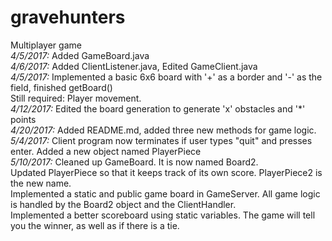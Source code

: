 # gravehunters
Multiplayer game
<br>*4/5/2017:* Added GameBoard.java
<br>*4/6/2017:* Added ClientListener.java, Edited GameClient.java
<br>*4/5/2017:* Implemented a basic 6x6 board with '+' as a border and '-' as the field, finished getBoard()
<br>            Still required: Player movement.
<br>*4/12/2017:* Edited the board generation to generate 'x' obstacles and '\*' points
<br>*4/20/2017:* Added README.md, added three new methods for game logic.
<br>*5/4/2017:* Client program now terminates if user types "quit" and presses enter. Added a new object named PlayerPiece
<br>*5/10/2017:* Cleaned up GameBoard. It is now named Board2.
<br>            Updated PlayerPiece so that it keeps track of its own score. PlayerPiece2 is the new name.
<br>            Implemented a static and public game board in GameServer. All game logic is handled by the Board2 object and the ClientHandler.
<br>            Implemented a better scoreboard using static variables. The game will tell you the winner, as well as if there is a tie.
